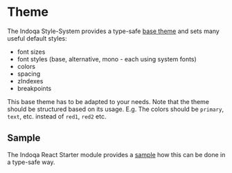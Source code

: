 # Theme
The Indoqa Style-System provides a type-safe [base theme](../src/main/theming/baseTheme.ts) and
sets many useful default styles:

* font sizes
* font styles (base, alternative, mono - each using system fonts)
* colors
* spacing
* zIndexes
* breakpoints

This base theme has to be adapted to your needs. Note that the theme should be structured based on its usage. E.g. The colors
should be `primary`, `text`, etc. instead of `red1`, `red2` etc.

## Sample
The Indoqa React Starter module provides a [sample](../../../packages/react-starter/src/main/app/theme.ts) how this can be done in
a type-safe way.
